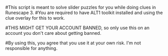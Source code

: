 #This script is meant to solve slider puzzles for you while doing clues in Runescape 3.
#You are required to have ALT1 toolkit installed and using the clue overlay for this to work.

#THIS MIGHT GET YOUR ACCOUNT BANNED, so only use this on an account you don't care about getting banned.

#By using this, you agree that you use it at your own risk. I'm not responsible for anything.
